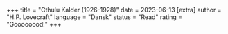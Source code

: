 +++
   title = "Cthulu Kalder (1926-1928)"
   date = 2023-06-13
   [extra]
   author = "H.P. Lovecraft"
   language = "Dansk"
   status = "Read"
   rating = "Goooooood!"
+++